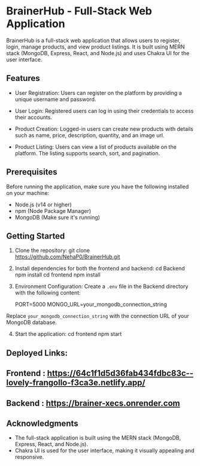 # BrainerHub - Full-Stack Web Application

BrainerHub is a full-stack web application that allows users to register, login, manage products, and view product listings. It is built using MERN stack (MongoDB, Express, React, and Node.js) and uses Chakra UI for the user interface.

## Features

- User Registration: Users can register on the platform by providing a unique username and password.

- User Login: Registered users can log in using their credentials to access their accounts.

- Product Creation: Logged-in users can create new products with details such as name, price, description, quantity, and an image url.

- Product Listing: Users can view a list of products available on the platform. The listing supports search, sort, and pagination.


## Prerequisites

Before running the application, make sure you have the following installed on your machine:

- Node.js (v14 or higher)
- npm (Node Package Manager)
- MongoDB (Make sure it's running)

## Getting Started

1. Clone the repository:
    git clone https://github.com/NehaP0/BrainerHub.git
2. Install dependencies for both the frontend and backend:
    cd Backend
    npm install
    cd frontend
    npm install

3. Environment Configuration:
    Create a `.env` file in the Backend directory with the following content:

    PORT=5000
    MONGO_URL=your_mongodb_connection_string

Replace `your_mongodb_connection_string` with the connection URL of your MongoDB database.

4. Start the application:
    cd frontend
    npm start


## Deployed Links:
 ## Frontend : https://64c1f1d5d36fab434fdbc83c--lovely-frangollo-f3ca3e.netlify.app/
 ## Backend : https://brainer-xecs.onrender.com


## Acknowledgments

- The full-stack application is built using the MERN stack (MongoDB, Express, React, and Node.js).
- Chakra UI is used for the user interface, making it visually appealing and responsive.



